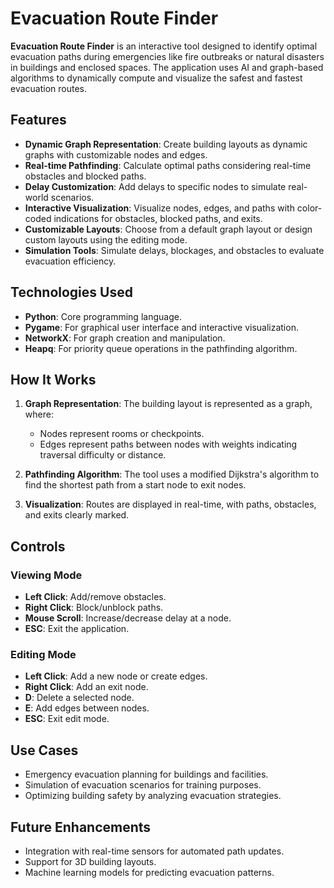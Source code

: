 
# Evacuation Route Finder

**Evacuation Route Finder** is an interactive tool designed to identify optimal evacuation paths during emergencies like fire outbreaks or natural disasters in buildings and enclosed spaces. The application uses AI and graph-based algorithms to dynamically compute and visualize the safest and fastest evacuation routes.

## Features

- **Dynamic Graph Representation**: Create building layouts as dynamic graphs with customizable nodes and edges.
- **Real-time Pathfinding**: Calculate optimal paths considering real-time obstacles and blocked paths.
- **Delay Customization**: Add delays to specific nodes to simulate real-world scenarios.
- **Interactive Visualization**: Visualize nodes, edges, and paths with color-coded indications for obstacles, blocked paths, and exits.
- **Customizable Layouts**: Choose from a default graph layout or design custom layouts using the editing mode.
- **Simulation Tools**: Simulate delays, blockages, and obstacles to evaluate evacuation efficiency.

## Technologies Used

- **Python**: Core programming language.
- **Pygame**: For graphical user interface and interactive visualization.
- **NetworkX**: For graph creation and manipulation.
- **Heapq**: For priority queue operations in the pathfinding algorithm.

## How It Works

1. **Graph Representation**: The building layout is represented as a graph, where:
   - Nodes represent rooms or checkpoints.
   - Edges represent paths between nodes with weights indicating traversal difficulty or distance.

2. **Pathfinding Algorithm**: The tool uses a modified Dijkstra's algorithm to find the shortest path from a start node to exit nodes.

3. **Visualization**: Routes are displayed in real-time, with paths, obstacles, and exits clearly marked.

## Controls

### Viewing Mode
- **Left Click**: Add/remove obstacles.
- **Right Click**: Block/unblock paths.
- **Mouse Scroll**: Increase/decrease delay at a node.
- **ESC**: Exit the application.

### Editing Mode
- **Left Click**: Add a new node or create edges.
- **Right Click**: Add an exit node.
- **D**: Delete a selected node.
- **E**: Add edges between nodes.
- **ESC**: Exit edit mode.

## Use Cases

- Emergency evacuation planning for buildings and facilities.
- Simulation of evacuation scenarios for training purposes.
- Optimizing building safety by analyzing evacuation strategies.

## Future Enhancements

- Integration with real-time sensors for automated path updates.
- Support for 3D building layouts.
- Machine learning models for predicting evacuation patterns.
